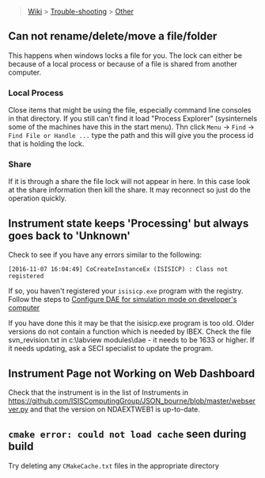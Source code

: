 > [Wiki](Home) > [Trouble-shooting](trouble-shooting-pages) > [Other](Other-Troubleshooting)

## Can not rename/delete/move a file/folder

This happens when windows locks a file for you. The lock can either be because of a local process or because of a file is shared from another computer. 
### Local Process
Close items that might be using the file, especially command line consoles in that directory. If you still can't find it load "Process Explorer" (sysinternels some of the machines have this in the start menu). Thn click `Menu` -> `Find` -> `Find File or Handle ...` type the path and this will give you the process id that is holding the lock. 

### Share
If it is through a share the file lock will not appear in here. In this case look at the share information <update where that is here> then kill the share. It may reconnect so just do the operation quickly.

## Instrument state keeps 'Processing' but always goes back to 'Unknown'

Check to see if you have any errors similar to the following:

```
[2016-11-07 16:04:49] CoCreateInstanceEx (ISISICP) : Class not registered
```

If so, you haven't registered your `isisicp.exe` program with the registry. Follow the steps to [Configure DAE for simulation mode on developer's computer](https://github.com/ISISComputingGroup/ibex_developers_manual/wiki/First-time-installing-and-building-(Windows)#configure-dae-for-simulation-mode-on-developers-computer)

If you have done this it may be that the isisicp.exe program is too old. Older versions do not contain a function which is needed by IBEX. Check the file   svn_revision.txt   in c:\labview modules\dae - it needs to be 1633 or higher. If it needs updating, ask a SECI specialist to update the program.

## Instrument Page not Working on Web Dashboard

Check that the instrument is in the list of Instruments in https://github.com/ISISComputingGroup/JSON_bourne/blob/master/webserver.py and that the version on NDAEXTWEB1 is up-to-date.

## `cmake error: could not load cache` seen during build

Try deleting any `CMakeCache.txt` files in the appropriate directory